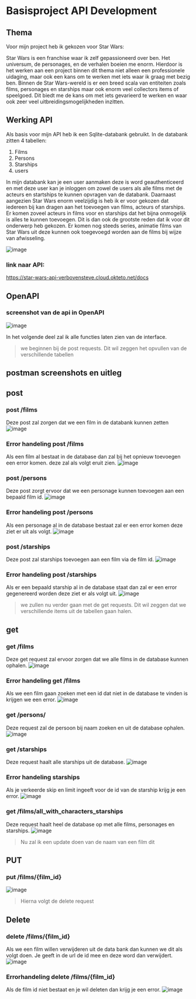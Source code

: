 # Basisproject API Development
## Thema

Voor mijn project heb ik gekozen voor Star Wars:

Star Wars is een franchise waar ik zelf gepassioneerd over ben.
Het universum, de personages, en de verhalen boeien me enorm.
Hierdoor is het werken aan een project binnen dit thema niet alleen een professionele uidaging, maar ook een kans om te werken met iets waar ik graag met bezig ben.
Binnen de Star Wars-wereld is er een breed scala van entiteiten zoals films, personages en starships maar ook enorm veel collectors items of speelgoed.
Dit biedt me de kans om met iets gevarieerd te werken en waar ook zeer veel uitbreidingsmogelijkheden inzitten.

## Werking API

Als basis voor mijn API heb ik een Sqlite-databank gebruikt.
In de databank zitten 4 tabellen: 
1. Films
2. Persons
3. Starships
4. users

In mijn databank kan je een user aanmaken deze is word geauthenticeerd en met deze user kan je inloggen om zowel de users als alle films met de acteurs en startships te kunnen opvragen van de databank. Daarnaast aangezien Star Wars enorm veelzijdig is heb ik er voor gekozen dat iedereen bij kan dragen aan het toevoegen van films, acteurs of starships. Er komen zoveel acteurs in films voor en starships dat het bijna onmogelijk is alles te kunnen toevoegen. Dit is dan ook de grootste reden dat ik voor dit onderwerp heb gekozen. Er komen nog steeds series, animatie films van Star Wars uit deze kunnen ook toegevoegd worden aan de films bij wijze van afwisseling.

![image](https://github.com/VerbovenSteve/API_DEV_eind_project/assets/113888137/379359c5-f749-4595-a791-277fc9f572b2)

### link naar API:

https://star-wars-api-verbovensteve.cloud.okteto.net/docs 

## OpenAPI 
### screenshot van de api in OpenAPI
![image](https://github.com/VerbovenSteve/API_DEV_eind_project/assets/113888137/f2f1d57e-1e7f-4b19-a588-f73b03e92252)


In het volgende deel zal ik alle functies laten zien van de interface.
> we beginnen bij de post requests. Dit wil zeggen het opvullen van de verschillende tabellen

## postman screenshots en uitleg
## post 

### post /films

Deze post zal zorgen dat we een film in de databank kunnen zetten
![image](https://github.com/VerbovenSteve/API_DEV_eind_project/assets/113888137/9f276062-415d-4202-bbcc-54b7d2e790be)


### Error handeling post /films

Als een film al bestaat in de database dan zal bij het opnieuw toevoegen een error komen. deze zal als volgt eruit zien.
![image](https://github.com/VerbovenSteve/API_DEV_eind_project/assets/113888137/73a9c429-665b-464c-b39a-6bb947459f20)



### post /persons

Deze post zorgt ervoor dat we een personage kunnen toevoegen aan een bepaald film id.
![image](https://github.com/VerbovenSteve/API_DEV_eind_project/assets/113888137/ba52a6ff-040f-498e-b3dd-30900261b9ce)


### Error handeling post /persons

Als een personage al in de database bestaat zal er een error komen deze ziet er uit als volgt.
![image](https://github.com/VerbovenSteve/API_DEV_eind_project/assets/113888137/beacb627-4411-4843-b47f-3222980aa3e1)




### post /starships

Deze post zal starships toevoegen aan een film via de film id.
![image](https://github.com/VerbovenSteve/API_DEV_eind_project/assets/113888137/958b0abe-2f0b-4da3-baaf-4962f34f8129)


### Error handeling post /starships

Als er een bepaald starship al in de database staat dan zal er een error gegenereerd worden deze ziet er als volgt uit.
![image](https://github.com/VerbovenSteve/API_DEV_eind_project/assets/113888137/11fe9813-f580-45f6-aa05-e2e434ecd6fa)



> we zullen nu verder gaan met de get requests. Dit wil zeggen dat we verschillende items uit de tabellen gaan halen.

## get

### get /films

Deze get request zal ervoor zorgen dat we alle films in de database kunnen ophalen.
![image](https://github.com/VerbovenSteve/API_DEV_eind_project/assets/113888137/0fb6fc1b-2051-4b6f-b306-dcd5785177c1)


### Error handeling get /films

Als we een film gaan zoeken met een id dat niet in de database te vinden is krijgen we een error.
![image](https://github.com/VerbovenSteve/API_DEV_eind_project/assets/113888137/4a608a49-18c4-4363-840c-503527ea7529)



### get /persons/

Deze request zal de persoon bij naam zoeken en uit de database ophalen.
![image](https://github.com/VerbovenSteve/API_DEV_eind_project/assets/113888137/abc9550d-7117-4af3-8ad0-c391903c98d6)



### get /starships

Deze request haalt alle starships uit de database.
![image](https://github.com/VerbovenSteve/API_DEV_eind_project/assets/113888137/2e859287-cddc-4c7b-b49d-694771801f27)


### Error handeling starships

Als je verkeerde skip en limit ingeeft voor de id van de starship krijg je een error.
![image](https://github.com/VerbovenSteve/API_DEV_eind_project/assets/113888137/fc051508-61b1-467a-81c5-a5b2e9225a3e)



### get /films/all_with_characters_starships

Deze request haalt heel de database op met alle films, personages en starships.
![image](https://github.com/VerbovenSteve/API_DEV_eind_project/assets/113888137/b10fd717-d238-4cfd-96c2-257997e1d8e1)

> Nu zal ik een update doen van de naam van een film dit

## PUT

### put /films/{film_id}
![image](https://github.com/VerbovenSteve/API_DEV_eind_project/assets/113888137/ec7beb9b-63a8-4121-b6ac-e9aea3922696)


> Hierna volgt de delete request

## Delete 

### delete /films/{film_id}
Als we een film willen verwijderen uit de data bank dan kunnen we dit als volgt doen. Je geeft in de url de id mee en deze word dan verwijdert.
![image](https://github.com/VerbovenSteve/API_DEV_eind_project/assets/113888137/b1c899aa-2acb-4f22-85f6-2901e2dc82b2)


### Errorhandeling delete /films/{film_id}
Als de film id niet bestaat en je wil deleten dan krijg je een error.
![image](https://github.com/VerbovenSteve/API_DEV_eind_project/assets/113888137/dab5c279-495a-4d61-b7ba-086aea0d5fcf)



